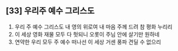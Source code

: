## [33] 우리주 예수 그리스도

1) 우리 주 예수 그리스도 내 영의 위로여 내 마음 주께 드려 참 평화 누리리  
2) 이 세상 영화 재물 모두 다 헛되니 오롯이 주님 안에 살기만 원하네  
3) 연약한 우리 모두 주 예수 떠나선 이 세상 거센 풍파 견딜 수 없으리
